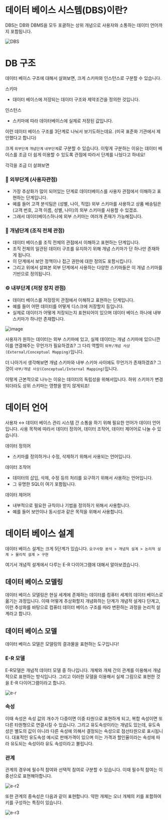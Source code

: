 # 데이터 베이스 시스템(DBS)이란?
DBS는 DB와 DBMS을 모두 포괄하는 상위 개념으로 사용자와 소통하는 데이터 언어까지 포함됩니다.

![DBS](https://github.com/user-attachments/assets/d83d0bc3-3483-4c1f-bc2a-b152917bb88a)

# DB 구조
데이터 베이스 구조에 대해서 살펴보면, 크게 스키마와 인스턴스로 구분할 수 있습니다.

스키마
- 데이터 베이스에 저장되는 데이터 구조와 제약조건을 정의한 것입니다.

인스턴스
- 스키마에 따라 데이터베이스에 실제로 저장된 값입니다.

이런 데이터 베이스 구조를 3단계로 나눠서 보기도하는데요. (미국 표준화 기관에서 제안했다고 합니다)

크게 `외부단계` `개념단계` `내부단계`로 구분할 수 있습니다.
이렇게 구분하는 이유는 데이터 베이스를 조금 더 쉽게 이용할 수 있도록 관점에 따라서 단계를 나눴다고 하네요!

각각을 조금 더 살펴보면

### 📘 외부단계 (사용자관점)
- 가장 추상화가 많이 되어있는 단계로 데이터베이스를 사용자 관점에서 이해하고 표현하는 단계입니다.
- 예를 들어 고객 분석팀은 (성별, 나이, 직업) 외부 스키마를 사용하고 상품 배송팀은 (고객 번호, 고객 이름, 성별, 나이)의 외부 스키마를 사용할 수 있겠죠.
- 그래서 데이터베이스하나에 외부 스키마는 여러개 존재가 가능해집니다.

### 🏢 개념단계 (조직 전체 관점)
- 데이터 베이스를 조직 전체의 관점에서 이해하고 표현하는 단계입니다.
- 조직 전체의 일관된 데이터 구조를 유지하기 위해 개념 스키마가 단 하나만 존재하게 됩니다.
- 이 단계에서 보안 정책이나 접근 권한에 대한 정의도 포함시킵니다.
- 그리고 위에서 살펴본 외부 단계에서 사용하는 다양한 스키마들은 이 개념 스키마를 기반으로 정의됩니다.

### ⚙️ 내부단계 (저장 장치 관점)
- 데이터 베이스를 저장장치 관점에서 이해하고 표현하는 단계입니다.
- 예를 들어 어떤 데이터를 어떻게 디스크에 저장할지 등입니다.
- 실제로 데이터가 어떻게 저장되는지 표현되어이 있으며 데이터 베이스 하나에 내부 스키마가 하나만 존재합니다.

![image](https://github.com/user-attachments/assets/7fa73a0f-49ed-4a7d-995e-46941a3dd7a7)

사용자가 원하는 데이터는 외부 스키마에 있고, 실제 데이터는 개념 스키마에 있으니깐 이를 연결해주는 무언가가 필요하겠죠?
그 다리 역할이 `외부/개념 사상(External/Conceptual Mapping)`입니다.

더 나아가서 생각해보면 개념 스키마와 내부 스키마 사이에도 무언가가 존재하겠죠?
그것이 `내부/개념 사상(Conceptual/Internal Mapping)`입니다.

이렇게 근본적으로 나누는 이유는 데이터의 독립성을 위해서입니다.
하위 스키마가 변경되더라도 상위 스키마는 영향을 받지 않게되죠!

# 데이터 언어
사용자 ↔ 데이터 베이스 관리 시스템 간 소통을 하기 위해 필요한 언어가 데이터 언어입니다.
사용 목적에 따라서 데이터 정의어, 데이터 조작어, 데이터 제어어로 나눌 수 있습니다.

데이터 정의어
- 스키마를 정의하거나 수정, 삭제하기 위해서 사용되는 언어입니다.

데이터 조작어
- 데이터의 삽입, 삭제, 수정 등의 처리를 요구하기 위해서 사용하는 언어입니다.
- 그 유명한 SQL이 여기 포함됩니다.

데이터 제어어
- 내부적으로 필요한 규칙이나 기법을 정의하기 위해서 사용합니다.
- 예를 들어 보안이나 동시성과 같은 목적을 위해서 사용합니다.

# 데이터 베이스 설계
데이터 베이스 설계는 크게 5단계가 있습니다.
`요구사항 분석 > 개념적 설계 > 논리적 설계 > 물리적 설계 > 구현`

여기서 개념적 설계에서 다루는 E-R 다이어그램에 대해서 알아보겠습니다.

## 데이터 베이스 모델링
데이터 베이스 모델링은 현실 세계에 존재하는 데이터를 컴퓨터 세계의 데이터 베이스로 옮기는 과정입니다.
이때 어떻게 추상화할지 개념화하는 단계가 개념적 설계다 단계고, 이런 추상화를 바탕으로 컴퓨터 데이터 베이스 구조를 따라 변환하는 과정을 논리적 설계라고 합니다.

## 데이터 베이스 모델
데이터 베이스 모델은 모델링의 결과물을 표현하는 도구입니다!

### E-R 모델
E-R모델은 개념적 데이터 모델 중 하나입니다. 개체와 개체 간의 관계를 이용해서 개념적으로 표현하는 방식입니다. 그리고 이러한 모델을 이용해서 실제 그림으로 표현한 것을 E-R 다이어그램이라고 합니다.

![e-r](https://github.com/user-attachments/assets/bcf996dd-39c3-463d-a6a0-c6bc8bcbb8a1)

### 속성
이때 속성은 속성 값의 개수가 다중이면 이중 타원으로 표현하게 되고,
복합 속성이면 또다른 타원형으로 연결시킬 수 있습니다.
그리고 유도속성이라는 개념도 있는데, 유도속성은 별도의 값이 아니라 다른 속성에 의해서 결정되는 속성으로 점선타원으로 표시됩니다.
대표적인 유도속성 예시로 판매가격이 있으며 이는 가격과 할인율이라는 속성에 따라 유도되는 속성이라 유도 속성이라고 불립니다.

### 관계
관계의 경우에 필수적 참여와 선택적 참여로 구분할 수 있습니다. 이때 필수적 참여는 이중선으로 표현해야합니다.

![e-r2](https://github.com/user-attachments/assets/9f8e3645-7494-4e64-9b27-c3e20acdc3f5)

또한 관계의 종속성은 다음과 같이 표현합니다.
약한 개체는 오너 개체의 키를 포함하여 키를 구성하는 특징이 있습니다.

![e-r3](https://github.com/user-attachments/assets/5fa5b627-2bce-496f-947a-7de64de40a03)

